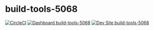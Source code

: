 # build-tools-5068

[![CircleCI](https://circleci.com/gh/pantheon-ci-bot/build-tools-5068.svg?style=shield)](https://circleci.com/gh/pantheon-ci-bot/build-tools-5068)
[![Dashboard build-tools-5068](https://img.shields.io/badge/dashboard-build_tools_5068-yellow.svg)](https://dashboard.pantheon.io/sites/ba4f673b-39ec-48d5-8efe-701d74b4e4ea#dev/code)
[![Dev Site build-tools-5068](https://img.shields.io/badge/site-build_tools_5068-blue.svg)](http://dev-build-tools-5068.pantheonsite.io/)